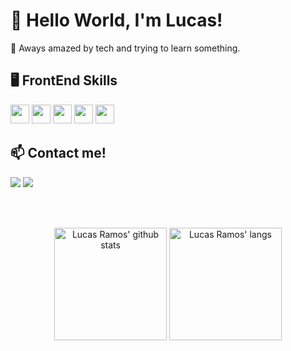 <h1>👋 Hello World, I'm Lucas!</h1>
<p>
👀 Aways amazed by tech and trying to learn something.
</p>

<h2>🖥 FrontEnd Skills</h2>
<div style="display: inline_block">
  <img src="https://img.shields.io/badge/angular-%23323330.svg?style=for-the-badge&logo=angular&logoColor=red" style="margin-bottom: 4px;" height="30px">
  <img src="https://img.shields.io/badge/html5-%23E34F26.svg?style=for-the-badge&logo=html5&logoColor=white" style="margin-bottom: 4px;" height="30px">
  <img src="https://img.shields.io/badge/css3-%231572B6.svg?style=for-the-badge&logo=css3&logoColor=white" style="margin-bottom: 4px;" height="30px">
  <img src="https://img.shields.io/badge/typescript-%231572B6.svg?style=for-the-badge&logo=typescript&logoColor=white" style="margin-bottom: 4px;" height="30px">
  <img src="https://img.shields.io/badge/javascript-%23323330.svg?style=for-the-badge&logo=javascript&logoColor=%23F7DF1E" style="margin-bottom: 4px;" height="30px">
</div>

<h2>📫 Contact me!</h2>
<div>
  <a href = "mailto:codinglucao@gmail.com"><img src="https://img.shields.io/badge/-Gmail-%23333?style=for-the-badge&logo=gmail&logoColor=white" target="_blank"></a>
  <a href="https://www.linkedin.com/in/codelucas/" target="_blank"><img src="https://img.shields.io/badge/-LinkedIn-%230077B5?style=for-the-badge&logo=linkedin&logoColor=white" target="_blank"></a> 
</div>

<br></br>
<div align="center">
  <a href="https://github.com/Lucao7"><img height="180em" src="https://github-readme-stats.vercel.app/api?username=Lucao7&show_icons=true&include_all_commits=true&theme=tokyonight&count_private=true&hide_border=false" alt="Lucas Ramos' github stats" /></a>
  <a href="https://github.com/Lucao7"><img height="180em" src="https://github-readme-stats.vercel.app/api/top-langs/?username=Lucao7&layout=compact&langs_count=6&theme=tokyonight&hide_border=false" alt="Lucas Ramos' langs" /></a>
</div>

<!--
Here are some ideas to get you started:

- 🔭 I’m currently working on ...
- 🌱 I’m currently learning ...
- 👯 I’m looking to collaborate on ...
- 🤔 I’m looking for help with ...
- 💬 Ask me about ...
- 📫 How to reach me: ...
- 😄 Pronouns: ...
- ⚡ Fun fact: ...
-->
